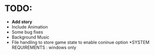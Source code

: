 # TODO:
 * **Add story** 
 * Include Animation
 * Some bug fixes 
 * Background Music
 * File handling to store game state to enable coninue option
 *SYSTEM REQUIREMENTS : windows only
